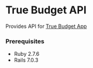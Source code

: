 # True Budget API 
Provides API for [True Budget App](https://github.com/hhldiniz/true-budget)

### Prerequisites
- Ruby 2.7.6
- Rails 7.0.3